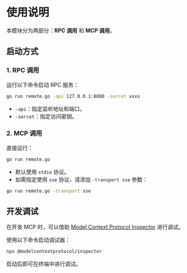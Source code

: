 # 使用说明

本模块分为两部分：**RPC 调用** 和 **MCP 调用**。

## 启动方式

### 1. RPC 调用

运行以下命令启动 RPC 服务：

```bash
go run remote.go -api 127.0.0.1:8080 -sercet xxxx
```

- `-api`：指定监听地址和端口。
- `-sercet`：指定访问密钥。

### 2. MCP 调用

直接运行：

```bash
go run remote.go
```

- 默认使用 `stdio` 协议。
- 如需指定使用 `sse` 协议，请添加 `-transport sse` 参数：

```bash
go run remote.go -transport sse
```

## 开发调试

在开发 MCP 时，可以借助 [Model Context Protocol Inspector](https://www.npmjs.com/package/@modelcontextprotocol/inspector) 进行调试。

使用以下命令启动调试器：

```bash
npx @modelcontextprotocol/inspector
```

启动后即可在终端中进行调试。


